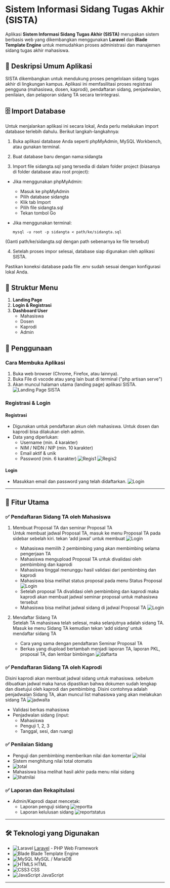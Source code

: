 # Sistem Informasi Sidang Tugas Akhir (SISTA)

Aplikasi **Sistem Informasi Sidang Tugas Akhir (SISTA)** merupakan sistem berbasis web yang dikembangkan menggunakan **Laravel** dan **Blade Template Engine** untuk memudahkan proses administrasi dan manajemen sidang tugas akhir mahasiswa.

## 📌 Deskripsi Umum Aplikasi

SISTA dikembangkan untuk mendukung proses pengelolaan sidang tugas akhir di lingkungan kampus. Aplikasi ini memfasilitasi proses registrasi pengguna (mahasiswa, dosen, kaprodi), pendaftaran sidang, penjadwalan, penilaian, dan pelaporan sidang TA secara terintegrasi.

## 🗄️ Import Database

Untuk menjalankan aplikasi ini secara lokal, Anda perlu melakukan import database terlebih dahulu. Berikut langkah-langkahnya:

1. Buka aplikasi database Anda seperti phpMyAdmin, MySQL Workbench, atau gunakan terminal.
2. Buat database baru dengan nama:sidangta

3. Import file sidangta.sql yang tersedia di dalam folder project (biasanya di folder database atau root project):

- Jika menggunakan phpMyAdmin:
  - Masuk ke phpMyAdmin
  - Pilih database sidangta
  - Klik tab Import
  - Pilih file sidangta.sql
  - Tekan tombol Go

- Jika menggunakan terminal:

  ```
  mysql -u root -p sidangta < path/ke/sidangta.sql
  ```

(Ganti path/ke/sidangta.sql dengan path sebenarnya ke file tersebut)

4. Setelah proses impor selesai, database siap digunakan oleh aplikasi SISTA.

Pastikan koneksi database pada file .env sudah sesuai dengan konfigurasi lokal Anda.



## 📁 Struktur Menu

1. **Landing Page**
2. **Login & Registrasi**
3. **Dashboard User**
   - Mahasiswa
   - Dosen
   - Kaprodi
   - Admin

## 🚀 Penggunaan

### Cara Membuka Aplikasi

1. Buka web browser (Chrome, Firefox, atau lainnya).
2. Buka File di vscode atau yang lain buat di terminal ("php artisan serve")
3. Akan muncul halaman utama (landing page) aplikasi SISTA.
   ![Landing Page SISTA](https://github.com/AkmalRendiansyah/tes0/blob/main/landing_page_sista.png)

### Registrasi & Login

#### Registrasi

- Digunakan untuk pendaftaran akun oleh mahasiswa. Untuk dosen dan kaprodi bisa dilakukan oleh admin.
- Data yang diperlukan:
  - Username (min. 4 karakter)
  - NIM / NIDN / NIP (min. 10 karakter)
  - Email aktif & unik
  - Password (min. 6 karakter)
![Regis1](https://github.com/AkmalRendiansyah/tes0/blob/main/regis1.png)
![Regis2](https://github.com/AkmalRendiansyah/tes0/blob/main/regis2.png)

#### Login

- Masukkan email dan password yang telah didaftarkan.
  ![Login](https://github.com/AkmalRendiansyah/tes0/blob/main/login.png)

---

## 🧾 Fitur Utama

### ✅ Pendaftaran Sidang TA oleh Mahasiswa

1. Membuat Proposal TA dan seminar Proposal TA  
   Untuk membuat jadwal Proposal TA, masuk ke menu Proposal TA pada sidebar sebelah kiri. tekan ‘add jawal’ untuk membuat
   ![Login](https://github.com/AkmalRendiansyah/tes0/blob/main/addproposal.png)
   - Mahasiswa memilih 2 pembimbing yang akan membimbing selama pengerjaan TA  
   - Mahasiswa mengupload Proposal TA untuk divalidasi oleh pembimbing dan kaprodi  
   - Mahasiswa tinggal menunggu hasil validasi dari pembimbing dan kaprodi  
   - Mahasiswa bisa melihat status proposal pada menu Status Proposal
   ![Login](https://github.com/AkmalRendiansyah/tes0/blob/main/proposal.png)
   - Setelah proposal TA divalidasi oleh pembimbing dan kaprodi maka kaprodi akan membuat jadwal seminar proposal untuk mahasiswa tersebut  
   - Mahasiswa bisa melihat jadwal sidang di jadwal Proposal TA
     ![Login](https://github.com/AkmalRendiansyah/tes0/blob/main/jadwal.png)

3. Mendaftar Sidang TA  
   Setelah TA mahasiswa telah selesai, maka selanjutnya adalah sidang TA. Masuk ke menu Sidang TA kemudian tekan ‘add sidang’ untuk mendaftar sidang TA  
   - Cara yang sama dengan pendaftaran Seminar Proposal TA  
   - Berkas yang diupload bertambah menjadi laporan TA, laporan PKL, proposal TA, dan lembar bimbingan
![daftarta](https://github.com/AkmalRendiansyah/tes0/blob/main/daftarsidang.png)



### ✅ Pendaftaran Sidang TA oleh Kaprodi
Disini kaprodi akan membuat jadwal sidang untuk mahasiswa. sebelum dibuatkan jadwal maka harus dipastikan bahwa dokumen sudah lengkap dan disetujui oleh kaprodi dan pembimbing.
Disini contohnya adalah penjadwalan Sidang TA, akan muncul list mahasiswa yang akan melakukan sidang TA
![jadwalta](https://github.com/AkmalRendiansyah/tes0/blob/main/jadwalta.png)
- Validasi berkas mahasiswa
- Penjadwalan sidang (input:
  - Mahasiswa
  - Penguji 1, 2, 3
  - Tanggal, sesi, dan ruang)

### ✅ Penilaian Sidang

- Penguji dan pembimbing memberikan nilai dan komentar
  ![nilai](https://github.com/AkmalRendiansyah/tes0/blob/main/nilai.png)
- Sistem menghitung nilai total otomatis
- ![total](https://github.com/AkmalRendiansyah/tes0/blob/main/total.png)
- Mahasiswa bisa melihat hasil akhir pada menu nilai sidang
- ![lihatnilai](https://github.com/AkmalRendiansyah/tes0/blob/main/lihatnilai.png)

### ✅ Laporan dan Rekapitulasi

- Admin/Kaprodi dapat mencetak:
  - Laporan penguji sidang
    ![reportta](https://github.com/AkmalRendiansyah/tes0/blob/main/reportta.png)
  - Laporan kelulusan sidang
    ![reportstatus](https://github.com/AkmalRendiansyah/tes0/blob/main/reportstatus.png)

---

## 🛠️ Teknologi yang Digunakan

- ![Laravel](https://img.shields.io/badge/Laravel-%23FF2D20.svg?style=flat&logo=laravel&logoColor=white) [Laravel](https://laravel.com/) - PHP Web Framework
- ![Blade](https://img.shields.io/badge/Blade%20Template-%23F7523F.svg?style=flat&logo=laravel&logoColor=white) Blade Template Engine
- ![MySQL](https://img.shields.io/badge/MySQL-%2300f.svg?style=flat&logo=mysql&logoColor=white) MySQL / MariaDB
- ![HTML5](https://img.shields.io/badge/HTML5-%23E34F26.svg?style=flat&logo=html5&logoColor=white) HTML
- ![CSS3](https://img.shields.io/badge/CSS3-%231572B6.svg?style=flat&logo=css3&logoColor=white) CSS
- ![JavaScript](https://img.shields.io/badge/JavaScript-%23F7DF1E.svg?style=flat&logo=javascript&logoColor=black) JavaScript

---



